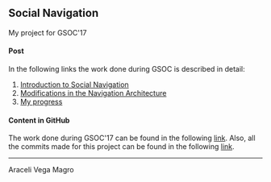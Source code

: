 ## Social Navigation
My project for GSOC'17 






#### Post
In the following links the work done during GSOC is described in detail:
1. [Introduction to Social Navigation](https://robocomp.github.io/web/gsoc/2017/araceli/post1)
2. [Modifications in the Navigation Architecture](https://robocomp.github.io/web/gsoc/2017/araceli/post2)
3. [My progress](https://robocomp.github.io/web/gsoc/2017/araceli/post3)

#### Content in GitHub
The work done during GSOC'17 can be found in the following [link](https://github.com/aracelivegamagro/robocomp-shelly). 
Also, all the commits made for this project can be found in the following [link](https://github.com/aracelivegamagro/robocomp-shelly/commits/master). 



***
Araceli Vega Magro
